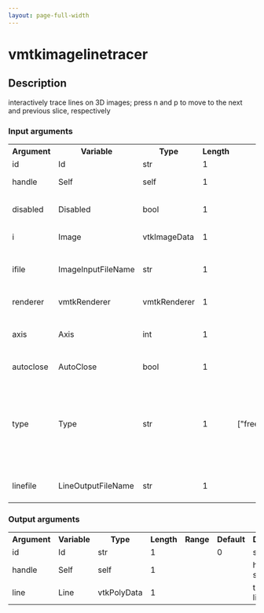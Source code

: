 ```yaml
---
layout: page-full-width
---
```

<h1>vmtkimagelinetracer</h1>
<h2>Description</h2>
interactively trace lines on 3D images; press n and p to move to the next and previous slice, respectively
<h3>Input arguments</h3>
<table class="vmtkscripts">
<tr>
<th>Argument</th><th>Variable</th><th>Type</th><th>Length</th><th>Range</th><th>Default</th><th>Description</th>
</tr>
<tr><td>id</td><td>Id</td><td>str</td><td>1</td><td></td><td>0</td><td>script id</td>
</tr>
<tr><td>handle</td><td>Self</td><td>self</td><td>1</td><td></td><td></td><td>handle to self</td>
</tr>
<tr><td>disabled</td><td>Disabled</td><td>bool</td><td>1</td><td></td><td>0</td><td>disable execution and piping</td>
</tr>
<tr><td>i</td><td>Image</td><td>vtkImageData</td><td>1</td><td></td><td></td><td>the input image</td>
</tr>
<tr><td>ifile</td><td>ImageInputFileName</td><td>str</td><td>1</td><td></td><td></td><td>filename for the default Image reader</td>
</tr>
<tr><td>renderer</td><td>vmtkRenderer</td><td>vmtkRenderer</td><td>1</td><td></td><td></td><td>external renderer</td>
</tr>
<tr><td>axis</td><td>Axis</td><td>int</td><td>1</td><td></td><td>2</td><td>id of the drawing plane normal</td>
</tr>
<tr><td>autoclose</td><td>AutoClose</td><td>bool</td><td>1</td><td></td><td>0</td><td>toggle auto close line</td>
</tr>
<tr><td>type</td><td>Type</td><td>str</td><td>1</td><td>["freehand","contour"]</td><td>freehand</td><td>type of widget to use: freehand drawing or control point-based contour</td>
</tr>
<tr><td>linefile</td><td>LineOutputFileName</td><td>str</td><td>1</td><td></td><td></td><td>filename for the default Line writer</td>
</tr>
</table>
<h3>Output arguments</h3>
<table class="vmtkscripts">
<tr>
<th>Argument</th><th>Variable</th><th>Type</th><th>Length</th><th>Range</th><th>Default</th><th>Description</th>
</tr>
<tr><td>id</td><td>Id</td><td>str</td><td>1</td><td></td><td>0</td><td>script id</td>
</tr>
<tr><td>handle</td><td>Self</td><td>self</td><td>1</td><td></td><td></td><td>handle to self</td>
</tr>
<tr><td>line</td><td>Line</td><td>vtkPolyData</td><td>1</td><td></td><td></td><td>the output line</td>
</tr>
</table>

